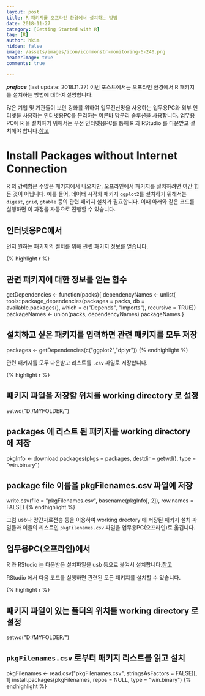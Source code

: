 ```yaml
---
layout: post  
title: R 패키지를 오프라인 환경에서 설치하는 방법 
date: 2018-11-27  
category: [Getting Started with R]  
tag: [R]  
author: hkim  
hidden: false    
image: /assets/images/icon/iconmonstr-monitoring-6-240.png
headerImage: true
comments: true

---
```


***preface*** (last update: 2018.11.27) 이번 포스트에서는 오프라인 환경에서 R 패키지를 설치하는 방법에 대하여 설명합니다.

많은 기업 및 기관들이 보안 강화를 위하여 업무전산망을 사용하는 업무용PC와 외부 인터넷을 사용하는 인터넷용PC를 분리하는 이른바 망분리 솔루션을 사용합니다. 업무용PC에 R 을 설치하기 위해서는 우선 인터넷용PC를 통해 R 과 RStudio 를 다운받고 설치해야 합니다.[참고](https://dr-hkim.github.io/Install-R-and-RStudio/) 

# Install Packages without Internet Connection

R 의 강력함은 수많은 패키지에서 나오지만, 오프라인에서 패키지를 설치하려면 여간 힘든 것이 아닙니다. 예를 들어, 데이터 시각화 패키지  `ggplot2`를 설치하기 위해서는 `digest`, `grid`, `gtable` 등의 관련 패키지 설치가 필요합니다. 이때 아래와 같은 코드를 실행하면 이 과정을 자동으로 진행할 수 있습니다.


## 인터넷용PC에서 

먼저 원하는 패키지의 설치를 위해 관련 패키지 정보를 얻습니다.


{% highlight r %}
## 관련 패키지에 대한 정보를 얻는 함수
getDependencies <- function(packs){
  dependencyNames <- unlist(
    tools::package_dependencies(packages = packs, db = available.packages(), 
                                which = c("Depends", "Imports"),
                                recursive = TRUE))
  packageNames <- union(packs, dependencyNames)
  packageNames
}

## 설치하고 싶은 패키지를 입력하면 관련 패키지를 모두 저장
packages <- getDependencies(c("ggplot2","dplyr"))
{% endhighlight %}

관련 패키지를 모두 다운받고 리스트를 `.csv` 파일로 저장합니다.


{% highlight r %}
## 패키지 파일을 저장할 위치를 working directory 로 설정
setwd("D:/MYFOLDER/")

## packages 에 리스트 된 패키지를 working directory 에 저장
pkgInfo <- download.packages(pkgs = packages, destdir = getwd(), type = "win.binary")

## package file 이름을 pkgFilenames.csv 파일에 저장 
write.csv(file = "pkgFilenames.csv", basename(pkgInfo[, 2]), row.names = FALSE)
{% endhighlight %}

그럼 usb나 망간자료전송 등을 이용하여 working drectory 에 저장된 패키지 설치 파일들과 이들의 리스트인 `pkgFilenames.csv` 파일을 업무용PC(오프라인)로 옮깁니다.


## 업무용PC(오프라인)에서 

R 과 RStudio 는 다운받은 설치파일을 usb 등으로 옮겨서 설치합니다.[참고](https://dr-hkim.github.io/Install-R-and-RStudio/) 

RStudio 에서 다음 코드를 실행하면 관련된 모든 패키지를 설치할 수 있습니다.


{% highlight r %}
## 패키지 파일이 있는 폴더의 위치를 working directory 로 설정
setwd("D:/MYFOLDER/")

## `pkgFilenames.csv` 로부터 패키지 리스트를 읽고 설치
pkgFilenames <- read.csv("pkgFilenames.csv", stringsAsFactors = FALSE)[, 1]
install.packages(pkgFilenames, repos = NULL, type = "win.binary")
{% endhighlight %}

